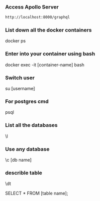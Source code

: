 ### Access Apollo Server
``` bash
http://localhost:8000/graphql
```

### List down all the docker containers
docker ps

### Enter into your container using bash
docker exec -it [container-name] bash

### Switch user
su [username]

### For postgres cmd
psql

### List all the databases
\l

### Use any database
\c [db name]

### describle table
\dt

SELECT * FROM [table name];
